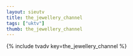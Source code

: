 ```yaml
--- 
layout: sieutv
title: the_jewellery_channel
tags: ["uktv"]
thumb: the_jewellery_channel
---
```

{% include tvadv key=the_jewellery_channel %}
